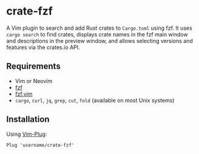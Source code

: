 # crate-fzf

A Vim plugin to search and add Rust crates to `Cargo.toml` using fzf. It uses `cargo search` to find crates, displays crate names in the fzf main window and descriptions in the preview window, and allows selecting versions and features via the crates.io API.

## Requirements

- Vim or Neovim
- [fzf](https://github.com/junegunn/fzf)
- [fzf.vim](https://github.com/junegunn/fzf.vim)
- `cargo`, `curl`, `jq`, `grep`, `cut`, `fold` (available on most Unix systems)

## Installation

Using [Vim-Plug](https://github.com/junegunn/vim-plug):

```vim
Plug 'username/crate-fzf'
